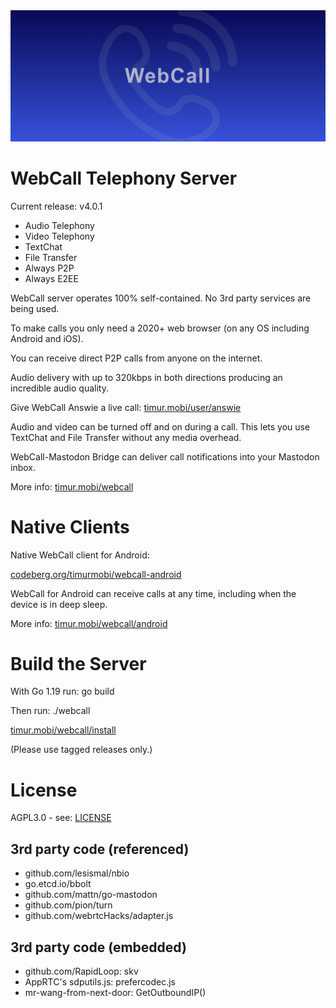 <div align="center">
  <a href="https://timur.mobi/webcall"><img src="webroot/webcall-logo.png" alt="WebCall"></a>
</div>

# WebCall Telephony Server

Current release: v4.0.1

- Audio Telephony
- Video Telephony
- TextChat
- File Transfer
- Always P2P
- Always E2EE

WebCall server operates 100% self-contained. No 3rd party services are being used.

To make calls you only need a 2020+ web browser (on any OS including Android and iOS).

You can receive direct P2P calls from anyone on the internet. 

Audio delivery with up to 320kbps in both directions producing an incredible audio quality.

Give WebCall Answie a live call: [timur.mobi/user/answie](https://timur.mobi/user/answie)

Audio and video can be turned off and on during a call.
This lets you use TextChat and File Transfer without any media overhead.

WebCall-Mastodon Bridge can deliver call notifications into your Mastodon inbox.

More info: [timur.mobi/webcall](https://timur.mobi/webcall)

# Native Clients

Native WebCall client for Android:

[codeberg.org/timurmobi/webcall-android](https://codeberg.org/timurmobi/webcall-android)

WebCall for Android can receive calls at any time, including when the device is in deep sleep.

More info: [timur.mobi/webcall/android](https://timur.mobi/webcall/android)

# Build the Server

With Go 1.19 run: go build

Then run: ./webcall

[timur.mobi/webcall/install](https://timur.mobi/webcall/install)

(Please use tagged releases only.)

# License

AGPL3.0 - see: [LICENSE](LICENSE)

## 3rd party code (referenced)

- github.com/lesismal/nbio
- go.etcd.io/bbolt
- github.com/mattn/go-mastodon
- github.com/pion/turn
- github.com/webrtcHacks/adapter.js

## 3rd party code (embedded)

- github.com/RapidLoop: skv
- AppRTC's sdputils.js: prefercodec.js
- mr-wang-from-next-door: GetOutboundIP()


